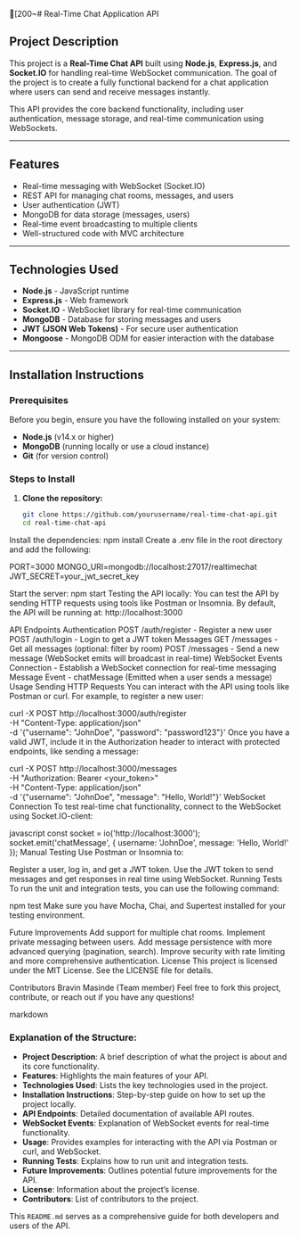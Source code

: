 [200~# Real-Time Chat Application API

## Project Description
This project is a **Real-Time Chat API** built using **Node.js**, **Express.js**, and **Socket.IO** for handling real-time WebSocket communication. The goal of the project is to create a fully functional backend for a chat application where users can send and receive messages instantly.

This API provides the core backend functionality, including user authentication, message storage, and real-time communication using WebSockets.

---

## Features
- Real-time messaging with WebSocket (Socket.IO)
- REST API for managing chat rooms, messages, and users
- User authentication (JWT)
- MongoDB for data storage (messages, users)
- Real-time event broadcasting to multiple clients
- Well-structured code with MVC architecture

---

## Technologies Used
- **Node.js** - JavaScript runtime
- **Express.js** - Web framework
- **Socket.IO** - WebSocket library for real-time communication
- **MongoDB** - Database for storing messages and users
- **JWT (JSON Web Tokens)** - For secure user authentication
- **Mongoose** - MongoDB ODM for easier interaction with the database

---

## Installation Instructions

### Prerequisites
Before you begin, ensure you have the following installed on your system:
- **Node.js** (v14.x or higher)
- **MongoDB** (running locally or use a cloud instance)
- **Git** (for version control)

### Steps to Install
1. **Clone the repository:**
   ```bash
   git clone https://github.com/yourusername/real-time-chat-api.git
   cd real-time-chat-api

Install the dependencies:
npm install
Create a .env file in the root directory and add the following:

PORT=3000
MONGO_URI=mongodb://localhost:27017/realtimechat
JWT_SECRET=your_jwt_secret_key

Start the server:
npm start
Testing the API locally: You can test the API by sending HTTP requests using tools like Postman or Insomnia. By default, the API will be running at:
http://localhost:3000

API Endpoints
Authentication
POST /auth/register - Register a new user
POST /auth/login - Login to get a JWT token
Messages
GET /messages - Get all messages (optional: filter by room)
POST /messages - Send a new message (WebSocket emits will broadcast in real-time)
WebSocket Events
Connection - Establish a WebSocket connection for real-time messaging
Message Event - chatMessage (Emitted when a user sends a message)
Usage
Sending HTTP Requests
You can interact with the API using tools like Postman or curl. For example, to register a new user:

curl -X POST http://localhost:3000/auth/register \
  -H "Content-Type: application/json" \
  -d '{"username": "JohnDoe", "password": "password123"}'
Once you have a valid JWT, include it in the Authorization header to interact with protected endpoints, like sending a message:

curl -X POST http://localhost:3000/messages \
  -H "Authorization: Bearer <your_token>" \
  -H "Content-Type: application/json" \
  -d '{"username": "JohnDoe", "message": "Hello, World!"}'
WebSocket Connection
To test real-time chat functionality, connect to the WebSocket using Socket.IO-client:

javascript
const socket = io('http://localhost:3000');
socket.emit('chatMessage', { username: 'JohnDoe', message: 'Hello, World!' });
Manual Testing
Use Postman or Insomnia to:

Register a user, log in, and get a JWT token.
Use the JWT token to send messages and get responses in real time using WebSocket.
Running Tests
To run the unit and integration tests, you can use the following command:

npm test
Make sure you have Mocha, Chai, and Supertest installed for your testing environment.

Future Improvements
Add support for multiple chat rooms.
Implement private messaging between users.
Add message persistence with more advanced querying (pagination, search).
Improve security with rate limiting and more comprehensive authentication.
License
This project is licensed under the MIT License. See the LICENSE file for details.

Contributors
Bravin Masinde (Team member)
Feel free to fork this project, contribute, or reach out if you have any questions!

markdown

### Explanation of the Structure:
- **Project Description**: A brief description of what the project is about and its core functionality.
- **Features**: Highlights the main features of your API.
- **Technologies Used**: Lists the key technologies used in the project.
- **Installation Instructions**: Step-by-step guide on how to set up the project locally.
- **API Endpoints**: Detailed documentation of available API routes.
- **WebSocket Events**: Explanation of WebSocket events for real-time functionality.
- **Usage**: Provides examples for interacting with the API via Postman or curl, and WebSocket.
- **Running Tests**: Explains how to run unit and integration tests.
- **Future Improvements**: Outlines potential future improvements for the API.
- **License**: Information about the project’s license.
- **Contributors**: List of contributors to the project.

This `README.md` serves as a comprehensive guide for both developers and users of the API. 

